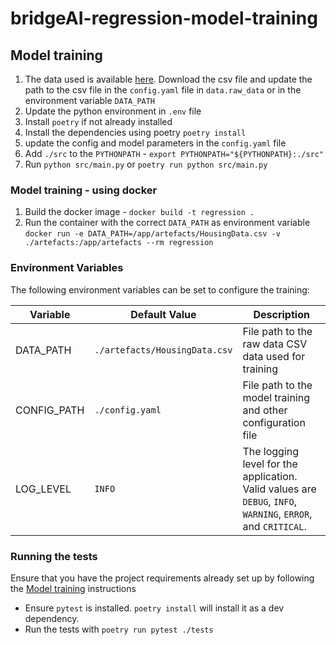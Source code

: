 # bridgeAI-regression-model-training

## Model training

1. The data used is available [here](https://www.kaggle.com/datasets/yasserh/housing-prices-dataset).
Download the csv file and update the path to the csv file in the `config.yaml` file in `data.raw_data` 
or in the environment variable `DATA_PATH`
2. Update the python environment in `.env` file
3. Install `poetry` if not already installed
4. Install the dependencies using poetry `poetry install`
5. update the config and model parameters in the `config.yaml` file
6. Add `./src` to the `PYTHONPATH` - `export PYTHONPATH="${PYTHONPATH}:./src"`
7. Run `python src/main.py` or `poetry run python src/main.py`


### Model training - using docker
1. Build the docker image - `docker build -t regression .`
2. Run the container with the correct `DATA_PATH` as environment variable `docker run -e DATA_PATH=/app/artefacts/HousingData.csv -v ./artefacts:/app/artefacts --rm regression`


### Environment Variables

The following environment variables can be set to configure the training:

| Variable   | Default Value                 | Description                                                                                                  |
|------------|-------------------------------|--------------------------------------------------------------------------------------------------------------|
| DATA_PATH  | `./artefacts/HousingData.csv` | File path to the raw data CSV data used for training                                                         |
| CONFIG_PATH| `./config.yaml`               | File path to the model training and other configuration file                                                 |
| LOG_LEVEL  | `INFO`                        | The logging level for the application. Valid values are `DEBUG`, `INFO`, `WARNING`, `ERROR`, and `CRITICAL`. |


### Running the tests

Ensure that you have the project requirements already set up by following the [Model training](#model-training) instructions

- Ensure `pytest` is installed. `poetry install` will install it as a dev dependency.
- Run the tests with `poetry run pytest ./tests`
